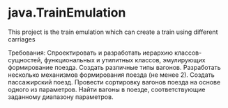 # java.TrainEmulation
This project  is the train emulation which can create a train using different carriages


Требования: 
Спроектировать и разработать иерархию классов-сущностей, функциональных и утилитных классов, эмулирующих формирование поезда.
Создать различные типы вагонов. Разработать несколько механизмов формирования поезда (не менее 2). 
Создать пассажирский поезд. 
Провести сортировку вагонов поезда на основе одного из параметров. 
Найти вагоны в поезде, соответствующие заданному диапазону параметров.

